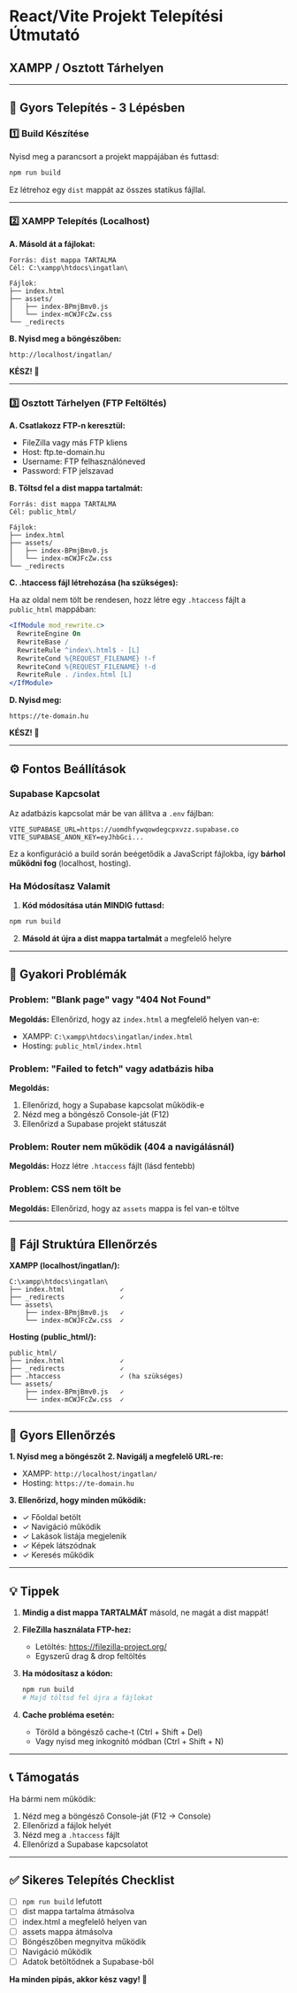 # React/Vite Projekt Telepítési Útmutató
## XAMPP / Osztott Tárhelyen

---

## 🚀 Gyors Telepítés - 3 Lépésben

### 1️⃣ Build Készítése

Nyisd meg a parancsort a projekt mappájában és futtasd:

```bash
npm run build
```

Ez létrehoz egy `dist` mappát az összes statikus fájllal.

---

### 2️⃣ XAMPP Telepítés (Localhost)

**A. Másold át a fájlokat:**

```
Forrás: dist mappa TARTALMA
Cél: C:\xampp\htdocs\ingatlan\

Fájlok:
├── index.html
├── assets/
│   ├── index-BPmjBmv0.js
│   └── index-mCWJFcZw.css
└── _redirects
```

**B. Nyisd meg a böngészőben:**

```
http://localhost/ingatlan/
```

**KÉSZ! 🎉**

---

### 3️⃣ Osztott Tárhelyen (FTP Feltöltés)

**A. Csatlakozz FTP-n keresztül:**
- FileZilla vagy más FTP kliens
- Host: ftp.te-domain.hu
- Username: FTP felhasználóneved
- Password: FTP jelszavad

**B. Töltsd fel a dist mappa tartalmát:**

```
Forrás: dist mappa TARTALMA
Cél: public_html/

Fájlok:
├── index.html
├── assets/
│   ├── index-BPmjBmv0.js
│   └── index-mCWJFcZw.css
└── _redirects
```

**C. .htaccess fájl létrehozása (ha szükséges):**

Ha az oldal nem tölt be rendesen, hozz létre egy `.htaccess` fájlt a `public_html` mappában:

```apache
<IfModule mod_rewrite.c>
  RewriteEngine On
  RewriteBase /
  RewriteRule ^index\.html$ - [L]
  RewriteCond %{REQUEST_FILENAME} !-f
  RewriteCond %{REQUEST_FILENAME} !-d
  RewriteRule . /index.html [L]
</IfModule>
```

**D. Nyisd meg:**

```
https://te-domain.hu
```

**KÉSZ! 🎉**

---

## ⚙️ Fontos Beállítások

### Supabase Kapcsolat

Az adatbázis kapcsolat már be van állítva a `.env` fájlban:

```env
VITE_SUPABASE_URL=https://uomdhfywqowdegcpxvzz.supabase.co
VITE_SUPABASE_ANON_KEY=eyJhbGci...
```

Ez a konfiguráció a build során beégetődik a JavaScript fájlokba, így **bárhol működni fog** (localhost, hosting).

### Ha Módosítasz Valamit

1. **Kód módosítása után MINDIG futtasd:**
```bash
npm run build
```

2. **Másold át újra a dist mappa tartalmát** a megfelelő helyre

---

## 🔧 Gyakori Problémák

### Problem: "Blank page" vagy "404 Not Found"

**Megoldás:** Ellenőrizd, hogy az `index.html` a megfelelő helyen van-e:
- XAMPP: `C:\xampp\htdocs\ingatlan/index.html`
- Hosting: `public_html/index.html`

### Problem: "Failed to fetch" vagy adatbázis hiba

**Megoldás:**
1. Ellenőrizd, hogy a Supabase kapcsolat működik-e
2. Nézd meg a böngésző Console-ját (F12)
3. Ellenőrizd a Supabase projekt státuszát

### Problem: Router nem működik (404 a navigálásnál)

**Megoldás:** Hozz létre `.htaccess` fájlt (lásd fentebb)

### Problem: CSS nem tölt be

**Megoldás:** Ellenőrizd, hogy az `assets` mappa is fel van-e töltve

---

## 📁 Fájl Struktúra Ellenőrzés

**XAMPP (localhost/ingatlan/):**
```
C:\xampp\htdocs\ingatlan\
├── index.html              ✓
├── _redirects              ✓
└── assets\
    ├── index-BPmjBmv0.js   ✓
    └── index-mCWJFcZw.css  ✓
```

**Hosting (public_html/):**
```
public_html/
├── index.html              ✓
├── _redirects              ✓
├── .htaccess               ✓ (ha szükséges)
└── assets/
    ├── index-BPmjBmv0.js   ✓
    └── index-mCWJFcZw.css  ✓
```

---

## 🎯 Gyors Ellenőrzés

**1. Nyisd meg a böngészőt**
**2. Navigálj a megfelelő URL-re:**
   - XAMPP: `http://localhost/ingatlan/`
   - Hosting: `https://te-domain.hu`

**3. Ellenőrizd, hogy minden működik:**
   - ✓ Főoldal betölt
   - ✓ Navigáció működik
   - ✓ Lakások listája megjelenik
   - ✓ Képek látszódnak
   - ✓ Keresés működik

---

## 💡 Tippek

1. **Mindig a dist mappa TARTALMÁT** másold, ne magát a dist mappát!

2. **FileZilla használata FTP-hez:**
   - Letöltés: https://filezilla-project.org/
   - Egyszerű drag & drop feltöltés

3. **Ha módosítasz a kódon:**
   ```bash
   npm run build
   # Majd töltsd fel újra a fájlokat
   ```

4. **Cache probléma esetén:**
   - Töröld a böngésző cache-t (Ctrl + Shift + Del)
   - Vagy nyisd meg inkognitó módban (Ctrl + Shift + N)

---

## 📞 Támogatás

Ha bármi nem működik:
1. Nézd meg a böngésző Console-ját (F12 → Console)
2. Ellenőrizd a fájlok helyét
3. Nézd meg a `.htaccess` fájlt
4. Ellenőrizd a Supabase kapcsolatot

---

## ✅ Sikeres Telepítés Checklist

- [ ] `npm run build` lefutott
- [ ] dist mappa tartalma átmásolva
- [ ] index.html a megfelelő helyen van
- [ ] assets mappa átmásolva
- [ ] Böngészőben megnyitva működik
- [ ] Navigáció működik
- [ ] Adatok betöltődnek a Supabase-ből

**Ha minden pipás, akkor kész vagy! 🚀**
